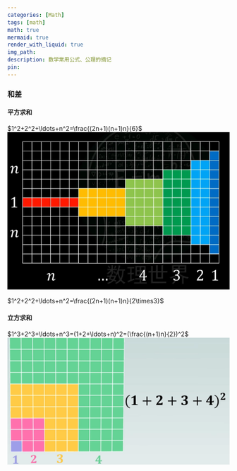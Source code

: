 ```yaml
---
categories: [Math]
tags: [math]
math: true
mermaid: true
render_with_liquid: true
img_path: 
description: 数学常用公式、公理的摘记
pin: 
---
```


### 和差

#### 平方求和
$1^2+2^2+\ldots+n^2=\frac{(2n+1)(n+1)n}{6}$  
![](https://raw.githubusercontent.com/MarkDeanZHQ/ImageHost/main/markdeanzhq.github.io/_posts/math/数学常用公式或公理.md/78185789166847.png)  
  
$1^2+2^2+\ldots+n^2=\frac{(2n+1)(n+1)n}{2\times3}$

#### 立方求和
$1^3+2^3+\ldots+n^3=(1+2+\ldots+n)^2=(\frac{(n+1)n}{2})^2$
![](https://raw.githubusercontent.com/MarkDeanZHQ/ImageHost/main/markdeanzhq.github.io/_posts/math/数学常用公式或公理.md/537715859240808.png)